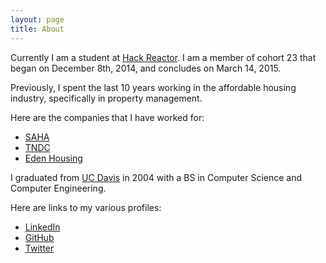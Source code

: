 ```yaml
---
layout: page
title: About
---
```


Currently I am a student at [Hack Reactor](http://www.hackreactor.com).  I am a member of cohort 23 that began on December 8th, 2014, and concludes on March 14, 2015.  

Previously, I spent the last 10 years working in the affordable housing industry, specifically in property management.  

Here are the companies that I have worked for:

* [SAHA](http://www.sahahomes.org)
* [TNDC](http://www.tndc.org)
* [Eden Housing](http://www.edenhousing.org)

I graduated from [UC Davis](http://www.ucdavis.edu) in 2004 with a BS in Computer Science and Computer Engineering. 

Here are links to my various profiles:

* [LinkedIn](https://www.linkedin.com/in/zacharylopez)
* [GitHub](https://github.com/zdlopez)
* [Twitter](https://twitter.com/zdlopez)
